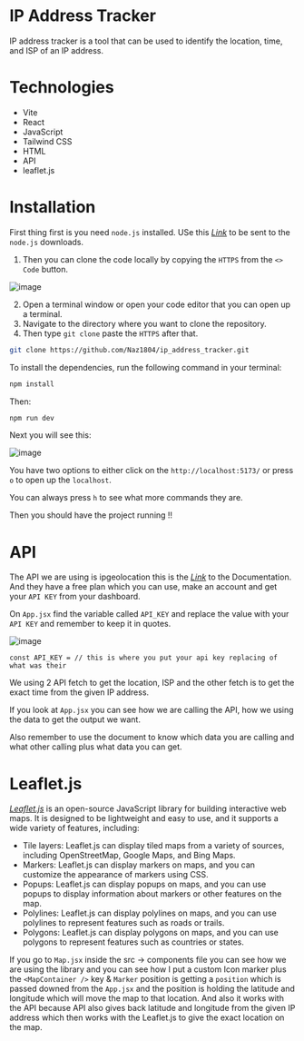 # IP Address Tracker
IP address tracker is a tool that can be used to identify the location, time, and ISP of an IP address.

# Technologies
* Vite
* React
* JavaScript
* Tailwind CSS
* HTML
* API
* leaflet.js

# Installation
First thing first is you need `node.js` installed. USe this _[Link](https://nodejs.org/)_ to be sent to the `node.js` downloads.

1. Then you can clone the code locally by copying the `HTTPS` from the `<> Code` button.

![image](https://github.com/Naz1804/ip_address_tracker/assets/121124109/1137bc4a-e9e6-4ec1-bc1c-30926e5bd13f)

2. Open a terminal window or open your code editor that you can open up a terminal.
3. Navigate to the directory where you want to clone the repository.
4. Then type `git clone` paste the `HTTPS` after that.
   
```sh
git clone https://github.com/Naz1804/ip_address_tracker.git
```

To install the dependencies, run the following command in your terminal:

```sh
npm install
```

Then:

```sh
npm run dev
```

Next you will see this:

![image](https://github.com/Naz1804/todolist/assets/121124109/10254502-15b6-43a2-b1dc-ede50c3cd804)

You have two options to either click on the `http://localhost:5173/` or press `o` to open up the `localhost`.

You can always press `h` to see what more commands they are.

Then you should have the project running !!

# API

The API we are using is ipgeolocation this is the _[Link](https://ipgeolocation.io/documentation/ip-geolocation-api.html)_ to the Documentation. And they have a free plan which you can use, make an account and get your `API KEY` from your dashboard.

On `App.jsx` find the variable called `API_KEY` and replace the value with your `API KEY` and remember to keep it in quotes.

![image](https://github.com/Naz1804/ip_address_tracker/assets/121124109/e18745db-b38e-4124-ab50-bdaabbc985e2)

```
const API_KEY = // this is where you put your api key replacing of what was their
```

We using 2 API fetch to get the location, ISP and the other fetch is to get the exact time from the given IP address. 

If you look at `App.jsx` you can see how we are calling the API, how we using the data to get the output we want. 

Also remember to use the document to know which data you are calling and what other calling plus what data you can get. 

# Leaflet.js

_[Leaflet.js](https://react-leaflet.js.org/docs/start-installation/)_ is an open-source JavaScript library for building interactive web maps. It is designed to be lightweight and easy to use, and it supports a wide variety of features, including:

* Tile layers: Leaflet.js can display tiled maps from a variety of sources, including OpenStreetMap, Google Maps, and Bing Maps.
* Markers: Leaflet.js can display markers on maps, and you can customize the appearance of markers using CSS.
* Popups: Leaflet.js can display popups on maps, and you can use popups to display information about markers or other features on the map.
* Polylines: Leaflet.js can display polylines on maps, and you can use polylines to represent features such as roads or trails.
* Polygons: Leaflet.js can display polygons on maps, and you can use polygons to represent features such as countries or states.

If you go to `Map.jsx` inside the src -> components file you can see how we are using the library and you can see how I put a custom Icon marker plus the `<MapContainer />` key & `Marker` position is getting a `position` which is passed downed from the `App.jsx` and the position is holding the latitude and longitude which will move the map to that location. And also it works with the API because API also gives back latitude and longitude from the given IP address which then works with the Leaflet.js to give the exact location on the map. 
